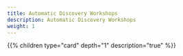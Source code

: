 ```yaml
---
title: Automatic Discovery Workshops
description: Automatic Discovery Workshops
weight: 1
---
```


{{% children type="card" depth="1" description="true" %}}
